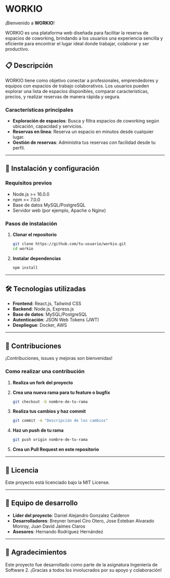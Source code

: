 # WORKIO  

¡Bienvenido a **WORKIO**!

WORKIO es una plataforma web diseñada para facilitar la reserva de espacios de coworking, brindando a los usuarios una experiencia sencilla y eficiente para encontrar el lugar ideal donde trabajar, colaborar y ser productivo.  

## 📋 Descripción  
WORKIO tiene como objetivo conectar a profesionales, emprendedores y equipos con espacios de trabajo colaborativos. Los usuarios pueden explorar una lista de espacios disponibles, comparar características, precios, y realizar reservas de manera rápida y segura.  

### Características principales  
- **Exploración de espacios**: Busca y filtra espacios de coworking según ubicación, capacidad y servicios.  
- **Reservas en línea**: Reserva un espacio en minutos desde cualquier lugar.  
- **Gestión de reservas**: Administra tus reservas con facilidad desde tu perfil.  

---

## 🚀 Instalación y configuración  

### Requisitos previos  
- Node.js >= 16.0.0  
- npm >= 7.0.0  
- Base de datos MySQL/PostgreSQL  
- Servidor web (por ejemplo, Apache o Nginx)  

### Pasos de instalación  
1. **Clonar el repositorio**

   ```bash  
   git clone https://github.com/tu-usuario/workio.git  
   cd workio

2. **Instalar dependencias**

   ```bash  
   npm install

---

## 🛠️ Tecnologías utilizadas

- **Frontend**: React.js, Tailwind CSS
- **Backend**: Node.js, Express.js
- **Base de datos**: MySQL/PostgreSQL
- **Autenticación**: JSON Web Tokens (JWT)
- **Despliegue**: Docker, AWS

---

## 🤝 Contribuciones

¡Contribuciones, issues y mejoras son bienvenidas!

### Como realizar una contribución 
1. **Realiza un fork del proyecto**
2. **Crea una nueva rama para tu feature o bugfix**

   ```bash  
   git checkout -b nombre-de-tu-rama

3. **Realiza tus cambios y haz commit**

   ```bash  
   git commit -m "Descripción de los cambios"

4. **Haz un push de tu rama**

   ```bash  
   git push origin nombre-de-tu-rama

5. **Crea un Pull Request en este repositorio**

---

## 📄 Licencia

Este proyecto está licenciado bajo la MIT License.

---

## 👥 Equipo de desarrollo

- **Líder del proyecto**: Daniel Alejandro Gonzalez Calderon
- **Desarrolladores**: Breyner Ismael Ciro Otero, Jose Esteban Alvarado Monroy, Juan David Jaimes Claros
- **Asesores**: Hernando Rodríguez Hernández

---

## 🌟 Agradecimientos

Este proyecto fue desarrollado como parte de la asignatura Ingeniería de Software 2. ¡Gracias a todos los involucrados por su apoyo y colaboración!
